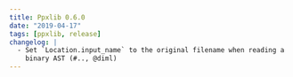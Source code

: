 ```yaml
---
title: Ppxlib 0.6.0
date: "2019-04-17"
tags: [ppxlib, release]
changelog: |
  - Set `Location.input_name` to the original filename when reading a
    binary AST (#.., @diml)
---
```


